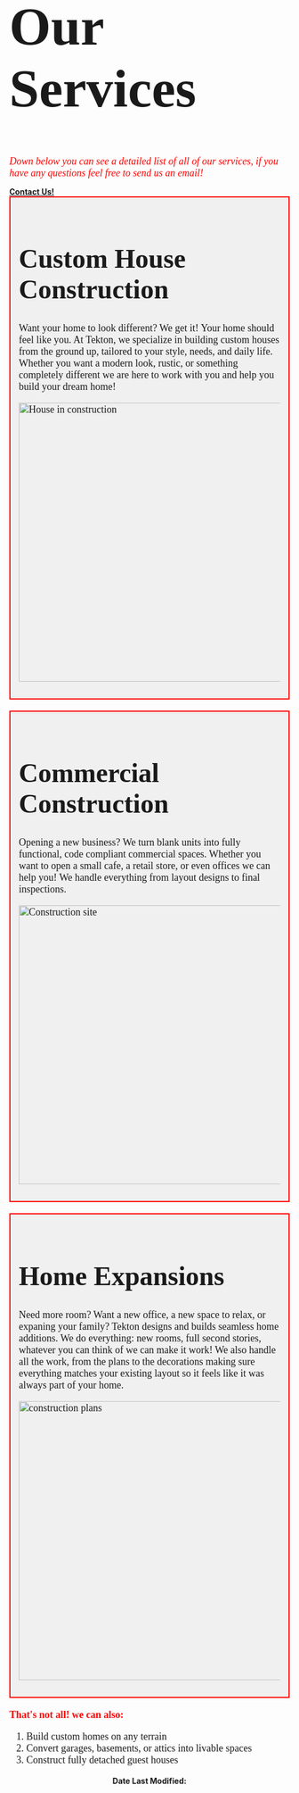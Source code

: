 <!DOCTYPE html>
<html>
<body>

<font face="Elephant" size="7">
  <h1>Our Services</h1>
</font>


<!--Email -->
<font face="Georgia" size="4">
  <i style="color: red;">Down below you can see a detailed list of all of our services, if you have any questions feel free to send us an email! </i>
</font>

<p></p>

<a href="mailto:tekton.support@example.com?subject=Service%20Inquiry&body=Hi%20Tekton%2C%0AI'm%20interested%20in%20learning%20more%20about%20your%20services." style="text-decoration: underline; font-weight: bold;">
  Contact Us!
</a>

<!--First service Custom House construction -->
<div style="border: 2px solid red; background-color: #f0f0f0; padding: 15px; margin-bottom: 20px;">
<font face="Elephant" size="5">
  <h1>Custom House Construction</h1>
</font>


<font face="Georgia" size="4">
  <p>Want your home to look different? We get it! Your home should feel like you. At Tekton, we specialize in building custom houses from the ground up, tailored to your style, needs, and daily life. Whether you want a modern look, rustic, or something completely different we are here to work with you and help you build your dream home!
</p>

  <img src="https://images.pexels.com/photos/534220/pexels-photo-534220.jpeg" alt="House in construction" width="500" style="display: block; margin: 0 auto 15px auto;">
</font>
</div>


<!--Second service Commercial construction -->

<div style="border: 2px solid red; background-color: #f0f0f0; padding: 15px; margin-bottom: 20px;">
<font face="Elephant" size="5">
  <h1>Commercial Construction</h1>
</font>

<font face="Georgia" size="4">
  <p>Opening a new business? We turn blank units into fully functional, code compliant commercial spaces. Whether you want to open a small cafe, a retail store, or even offices we can help you! We handle everything from layout designs to final inspections. 
</p>

  <img src="https://images.pexels.com/photos/1463917/pexels-photo-1463917.jpeg" alt="Construction site" width="500" style="display: block; margin: 0 auto 15px auto;">
</font>
</div>

<!--Third service Home expansions -->

<div style="border: 2px solid red; background-color: #f0f0f0; padding: 15px; margin-bottom: 20px;">
<font face="Elephant" size="5">
  <h1>Home Expansions</h1>
</font>

<font face="Georgia" size="4">
  <p>Need more room? Want a new office, a new space to relax, or expaning your family? Tekton designs and builds seamless home additions. We do everything: new rooms, full second stories, whatever you can think of we can make it work! We also handle all the work, from the plans to the decorations making sure everything matches your existing layout so it feels like it was always part of your home. 
</p>

  <img src="https://images.pexels.com/photos/271667/pexels-photo-271667.jpeg" alt="construction plans" width="500" style="display: block; margin: 0 auto 15px auto;">
</font>
</div>

<!--Extra Servies -->
<font face="Georgia" size="4">
  <b style="color: red;">That's not all! we can also: </b>

  <ol>
    <li>Build custom homes on any terrain</li>
    <li>Convert garages, basements, or attics into livable spaces</li>
    <li>Construct fully detached guest houses</li>

  </ol>
</font>

<!--Date last modified -->

<p style="text-align: center;">
  <b>Date Last Modified:</b> <span id="lastModified"></span>
</p>

<script>
  document.getElementById("lastModified").textContent = document.lastModified;
</script>
</body>
</html>
